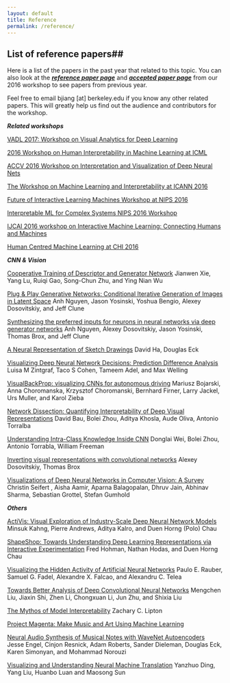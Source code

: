 ```yaml
---
layout: default
title: Reference
permalink: /reference/
---
```


## List of reference papers##

Here is a list of the papers in the past year that related to this topic. You can also look at the ***[reference paper page]*** and ***[accepted paper page]*** from our 2016 workshop to see papers from previous year.

Feel free to email bjiang [at] berkeley.edu if you know any other related papers. This will greatly help us find out the audience and contributors for the workshop. 


***Related workshops***

[VADL 2017: Workshop on Visual Analytics for Deep Learning]

[2016 Workshop on Human Interpretability in Machine Learning at ICML]

[ACCV 2016 Workshop on Interpretation and Visualization of Deep Neural Nets]

[The Workshop on Machine Learning and Interpretability at ICANN 2016]

[Future of Interactive Learning Machines Workshop at NIPS 2016]

[Interpretable ML for Complex Systems NIPS 2016 Workshop]

[IJCAI 2016 workshop on Interactive Machine Learning: Connecting Humans and Machines]

[Human Centred Machine Learning at CHI 2016]

***CNN & Vision***

[Cooperative Training of Descriptor and Generator Network]
Jianwen Xie, Yang Lu, Ruiqi Gao, Song-Chun Zhu, and Ying Nian Wu

[Plug & Play Generative Networks: Conditional Iterative Generation of Images in Latent Space]
Anh Nguyen, Jason Yosinski, Yoshua Bengio, Alexey Dosovitskiy, and Jeff Clune

[Synthesizing the preferred inputs for neurons in neural networks via deep generator networks]
Anh Nguyen, Alexey Dosovitskiy, Jason Yosinski, Thomas Brox, and Jeff Clune

[A Neural Representation of Sketch Drawings]
David Ha, Douglas Eck

[Visualizing Deep Neural Network Decisions: Prediction Difference Analysis]
Luisa M Zintgraf, Taco S Cohen, Tameem Adel, and Max Welling

[VisualBackProp: visualizing CNNs for autonomous driving]
Mariusz Bojarski, Anna Choromanska, Krzysztof Choromanski, Bernhard Firner, Larry Jackel, Urs Muller, and Karol Zieba

[Network Dissection: Quantifying Interpretability of Deep Visual Representations]
David Bau, Bolei Zhou, Aditya Khosla, Aude Oliva, Antonio Torralba 

[Understanding Intra-Class Knowledge Inside CNN]
Donglai Wei, Bolei Zhou, Antonio Torrabla, William Freeman

[Inverting visual representations with convolutional networks]
Alexey Dosovitskiy, Thomas Brox

[Visualizations of Deep Neural Networks in Computer Vision: A Survey]
Christin Seifert , Aisha Aamir, Aparna Balagopalan, Dhruv Jain, Abhinav Sharma, Sebastian Grottel, Stefan Gumhold


***Others***

[ActiVis: Visual Exploration of Industry-Scale Deep Neural Network Models]
Minsuk Kahng, Pierre Andrews, Aditya Kalro, and Duen Horng (Polo) Chau

[ShapeShop: Towards Understanding Deep Learning Representations via Interactive Experimentation]
Fred Hohman, Nathan Hodas, and Duen Horng Chau

[Visualizing the Hidden Activity of Artificial Neural Networks]
Paulo E. Rauber, Samuel G. Fadel, Alexandre X. Falcao, and Alexandru C. Telea

[Towards Better Analysis of Deep Convolutional Neural Networks]
Mengchen Liu, Jiaxin Shi, Zhen Li, Chongxuan Li, Jun Zhu, and Shixia Liu

[The Mythos of Model Interpretability]
Zachary C. Lipton

[Project Magenta: Make Music and Art Using Machine Learning]

[Neural Audio Synthesis of Musical Notes with WaveNet Autoencoders]
Jesse Engel, Cinjon Resnick, Adam Roberts, Sander Dieleman, Douglas Eck, Karen Simonyan, and Mohammad Norouzi

[Visualizing and Understanding Neural Machine Translation]
Yanzhuo Ding, Yang Liu, Huanbo Luan and Maosong Sun




[ActiVis: Visual Exploration of Industry-Scale Deep Neural Network Models]: https://arxiv.org/pdf/1704.01942.pdf


[Visualizations of Deep Neural Networks in Computer Vision: A Survey]:https://link.springer.com/chapter/10.1007/978-3-319-54024-5_6

[Visualizing and Understanding Neural Machine Translation]:  http://nlp.csai.tsinghua.edu.cn/~ly/papers/acl2017_dyz.pdf

[Inverting visual representations with convolutional networks]: http://www.cv-foundation.org/openaccess/content_cvpr_2016/papers/Dosovitskiy_Inverting_Visual_Representations_CVPR_2016_paper.pdf


[Understanding Intra-Class Knowledge Inside CNN]: https://arxiv.org/pdf/1507.02379.pdf

[Network Dissection: Quantifying Interpretability of Deep Visual Representations]: http://netdissect.csail.mit.edu/


[Visualizing Deep Neural Network Decisions: Prediction Difference Analysis]: https://arxiv.org/pdf/1702.04595.pdf

[VisualBackProp: visualizing CNNs for autonomous driving]: http://cims.nyu.edu/~achoroma/NonFlash/Papers/VisualBackProp.pdf

[A Neural Representation of Sketch Drawings]: https://arxiv.org/pdf/1704.03477.pdf

[Neural Audio Synthesis of Musical Notes with WaveNet Autoencoders]: https://arxiv.org/pdf/1704.01279.pdf


[Project Magenta: Make Music and Art Using Machine Learning]: https://magenta.tensorflow.org/

[Cooperative Training of Descriptor and Generator Network]: http://www.stat.ucla.edu/~ywu/CoopNets/main.html

[Plug & Play Generative Networks: Conditional Iterative Generation of Images in Latent Space]: http://yosinski.com/ppgn

[Synthesizing the preferred inputs for neurons in neural networks via deep generator networks]: http://www.evolvingai.org/synthesizing

[ShapeShop: Towards Understanding Deep Learning Representations via Interactive Experimentation]: http://www.cc.gatech.edu/~dchau/papers/17-chi-shapeshop.pdf

[Visualizing the Hidden Activity of Artificial Neural Networks]: http://ieeexplore.ieee.org/document/7539329/

[Towards Better Analysis of Deep Convolutional Neural Networks]: https://arxiv.org/pdf/1604.07043.pdf

[The Mythos of Model Interpretability]: https://arxiv.org/pdf/1606.03490.pdf


[VADL 2017: Workshop on Visual Analytics for Deep Learning]: https://vadl2017.github.io/

[ACCV 2016 Workshop on Interpretation and Visualization of Deep Neural Nets]: http://interpretable-ml.org/accv2016workshop/

[The Workshop on Machine Learning and Interpretability at ICANN 2016]: http://interpretable-ml.org/icann2016workshop/

[Future of Interactive Learning Machines Workshop at NIPS 2016]: http://www.filmnips.com/program/

[Human Centred Machine Learning at CHI 2016]: http://hcml2016.goldsmithsdigital.com/

[2016 Workshop on Human Interpretability in Machine Learning at ICML]: https://sites.google.com/site/2016whi/

[Interpretable ML for Complex Systems NIPS 2016 Workshop]: https://sites.google.com/site/nips2016interpretml/
[IJCAI 2016 workshop on Interactive Machine Learning: Connecting Humans and Machines]: https://sites.google.com/site/ijcai2016iml/home


[reference paper page]: https://icmlviz.github.io/icmlviz2016/reference/

[accepted paper page]: https://icmlviz.github.io/icmlviz2016/papers/

<script>
  (function(i,s,o,g,r,a,m){i['GoogleAnalyticsObject']=r;i[r]=i[r]||function(){
  (i[r].q=i[r].q||[]).push(arguments)},i[r].l=1*new Date();a=s.createElement(o),
  m=s.getElementsByTagName(o)[0];a.async=1;a.src=g;m.parentNode.insertBefore(a,m)
  })(window,document,'script','https://www.google-analytics.com/analytics.js','ga');

  ga('create', 'UA-48160406-2', 'auto');
  ga('send', 'pageview');

</script>
